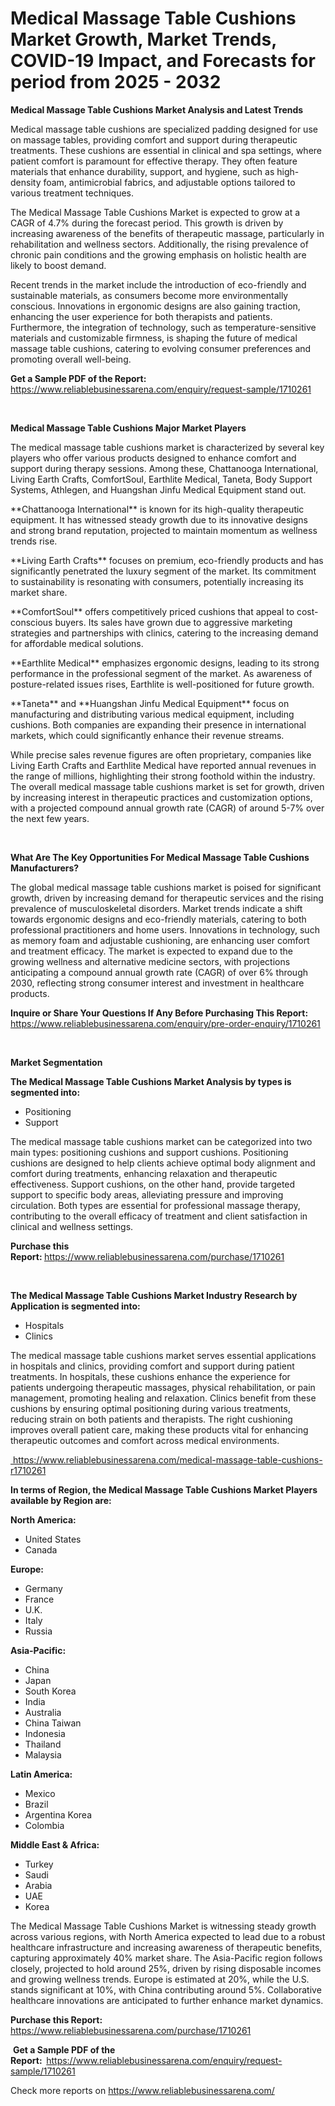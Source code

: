 <p><h1>Medical Massage Table Cushions Market Growth, Market Trends, COVID-19 Impact, and Forecasts for period from 2025 - 2032</h1></p><p><strong>Medical Massage Table Cushions Market Analysis and Latest Trends</strong></p>
<p><p>Medical massage table cushions are specialized padding designed for use on massage tables, providing comfort and support during therapeutic treatments. These cushions are essential in clinical and spa settings, where patient comfort is paramount for effective therapy. They often feature materials that enhance durability, support, and hygiene, such as high-density foam, antimicrobial fabrics, and adjustable options tailored to various treatment techniques.</p><p>The Medical Massage Table Cushions Market is expected to grow at a CAGR of 4.7% during the forecast period. This growth is driven by increasing awareness of the benefits of therapeutic massage, particularly in rehabilitation and wellness sectors. Additionally, the rising prevalence of chronic pain conditions and the growing emphasis on holistic health are likely to boost demand.</p><p>Recent trends in the market include the introduction of eco-friendly and sustainable materials, as consumers become more environmentally conscious. Innovations in ergonomic designs are also gaining traction, enhancing the user experience for both therapists and patients. Furthermore, the integration of technology, such as temperature-sensitive materials and customizable firmness, is shaping the future of medical massage table cushions, catering to evolving consumer preferences and promoting overall well-being.</p></p>
<p><strong>Get a Sample PDF of the Report:&nbsp;</strong> <a href="https://www.reliablebusinessarena.com/enquiry/request-sample/1710261?utm_campaign=3531&utm_medium=2&utm_source=Github&utm_content=ia&utm_term=27032025&utm_id=medical-massage-table-cushions">https://www.reliablebusinessarena.com/enquiry/request-sample/1710261</a></p>
<p>&nbsp;</p>
<p><strong>Medical Massage Table Cushions Major Market Players</strong></p>
<p><p>The medical massage table cushions market is characterized by several key players who offer various products designed to enhance comfort and support during therapy sessions. Among these, Chattanooga International, Living Earth Crafts, ComfortSoul, Earthlite Medical, Taneta, Body Support Systems, Athlegen, and Huangshan Jinfu Medical Equipment stand out.</p><p>**Chattanooga International** is known for its high-quality therapeutic equipment. It has witnessed steady growth due to its innovative designs and strong brand reputation, projected to maintain momentum as wellness trends rise.</p><p>**Living Earth Crafts** focuses on premium, eco-friendly products and has significantly penetrated the luxury segment of the market. Its commitment to sustainability is resonating with consumers, potentially increasing its market share.</p><p>**ComfortSoul** offers competitively priced cushions that appeal to cost-conscious buyers. Its sales have grown due to aggressive marketing strategies and partnerships with clinics, catering to the increasing demand for affordable medical solutions.</p><p>**Earthlite Medical** emphasizes ergonomic designs, leading to its strong performance in the professional segment of the market. As awareness of posture-related issues rises, Earthlite is well-positioned for future growth.</p><p>**Taneta** and **Huangshan Jinfu Medical Equipment** focus on manufacturing and distributing various medical equipment, including cushions. Both companies are expanding their presence in international markets, which could significantly enhance their revenue streams.</p><p>While precise sales revenue figures are often proprietary, companies like Living Earth Crafts and Earthlite Medical have reported annual revenues in the range of millions, highlighting their strong foothold within the industry. The overall medical massage table cushions market is set for growth, driven by increasing interest in therapeutic practices and customization options, with a projected compound annual growth rate (CAGR) of around 5-7% over the next few years.</p></p>
<p>&nbsp;</p>
<p><strong>What Are The Key Opportunities For Medical Massage Table Cushions Manufacturers?</strong></p>
<p><p>The global medical massage table cushions market is poised for significant growth, driven by increasing demand for therapeutic services and the rising prevalence of musculoskeletal disorders. Market trends indicate a shift towards ergonomic designs and eco-friendly materials, catering to both professional practitioners and home users. Innovations in technology, such as memory foam and adjustable cushioning, are enhancing user comfort and treatment efficacy. The market is expected to expand due to the growing wellness and alternative medicine sectors, with projections anticipating a compound annual growth rate (CAGR) of over 6% through 2030, reflecting strong consumer interest and investment in healthcare products.</p></p>
<p><strong>Inquire or Share Your Questions If Any Before Purchasing This Report:</strong> <a href="https://www.reliablebusinessarena.com/enquiry/pre-order-enquiry/1710261?utm_campaign=3531&utm_medium=2&utm_source=Github&utm_content=ia&utm_term=27032025&utm_id=medical-massage-table-cushions">https://www.reliablebusinessarena.com/enquiry/pre-order-enquiry/1710261</a></p>
<p>&nbsp;</p>
<p><strong>Market Segmentation</strong></p>
<p><strong>The Medical Massage Table Cushions Market Analysis by types is segmented into:</strong></p>
<p><ul><li>Positioning</li><li>Support</li></ul></p>
<p><p>The medical massage table cushions market can be categorized into two main types: positioning cushions and support cushions. Positioning cushions are designed to help clients achieve optimal body alignment and comfort during treatments, enhancing relaxation and therapeutic effectiveness. Support cushions, on the other hand, provide targeted support to specific body areas, alleviating pressure and improving circulation. Both types are essential for professional massage therapy, contributing to the overall efficacy of treatment and client satisfaction in clinical and wellness settings.</p></p>
<p><strong>Purchase this Report:&nbsp;</strong><a href="https://www.reliablebusinessarena.com/purchase/1710261?utm_campaign=3531&utm_medium=2&utm_source=Github&utm_content=ia&utm_term=27032025&utm_id=medical-massage-table-cushions">https://www.reliablebusinessarena.com/purchase/1710261</a></p>
<p>&nbsp;</p>
<p><strong>The Medical Massage Table Cushions Market Industry Research by Application is segmented into:</strong></p>
<p><ul><li>Hospitals</li><li>Clinics</li></ul></p>
<p><p>The medical massage table cushions market serves essential applications in hospitals and clinics, providing comfort and support during patient treatments. In hospitals, these cushions enhance the experience for patients undergoing therapeutic massages, physical rehabilitation, or pain management, promoting healing and relaxation. Clinics benefit from these cushions by ensuring optimal positioning during various treatments, reducing strain on both patients and therapists. The right cushioning improves overall patient care, making these products vital for enhancing therapeutic outcomes and comfort across medical environments.</p></p>
<p><a href="https://www.reliablebusinessarena.com/medical-massage-table-cushions-r1710261?utm_campaign=3531&utm_medium=2&utm_source=Github&utm_content=ia&utm_term=27032025&utm_id=medical-massage-table-cushions">&nbsp;https://www.reliablebusinessarena.com/medical-massage-table-cushions-r1710261</a></p>
<p><strong>In terms of Region, the Medical Massage Table Cushions Market Players available by Region are:</strong></p>
<p>
    <p> <strong> North America: </strong>
        <ul>
            <li>United States</li>
            <li>Canada</li>
        </ul>
        </p> 
    <p> <strong> Europe: </strong>
        <ul>
            <li>Germany</li>
            <li>France</li>
            <li>U.K.</li>
            <li>Italy</li>
            <li>Russia</li>
        </ul>
        </p> 
    <p> <strong> Asia-Pacific: </strong>
        <ul>
            <li>China</li>
            <li>Japan</li>
            <li>South Korea</li>
            <li>India</li>
            <li>Australia</li>
            <li>China Taiwan</li>
            <li>Indonesia</li>
            <li>Thailand</li>
            <li>Malaysia</li>
        </ul>
        </p> 
    <p> <strong> Latin America: </strong>
        <ul>
            <li>Mexico</li>
            <li>Brazil</li>
            <li>Argentina Korea</li>
            <li>Colombia</li>
        </ul>
        </p> 
    <p> <strong> Middle East & Africa: </strong>
        <ul>
            <li>Turkey</li>
            <li>Saudi</li>
            <li>Arabia</li>
            <li>UAE</li>
            <li>Korea</li>
        </ul>
    </p>
    </p>
<p><p>The Medical Massage Table Cushions Market is witnessing steady growth across various regions, with North America expected to lead due to a robust healthcare infrastructure and increasing awareness of therapeutic benefits, capturing approximately 40% market share. The Asia-Pacific region follows closely, projected to hold around 25%, driven by rising disposable incomes and growing wellness trends. Europe is estimated at 20%, while the U.S. stands significant at 10%, with China contributing around 5%. Collaborative healthcare innovations are anticipated to further enhance market dynamics.</p></p>
<p><strong>Purchase this Report: </strong><a href="https://www.reliablebusinessarena.com/purchase/1710261?utm_campaign=3531&utm_medium=2&utm_source=Github&utm_content=ia&utm_term=27032025&utm_id=medical-massage-table-cushions">https://www.reliablebusinessarena.com/purchase/1710261</a></p>
<p>&nbsp;<strong>Get a Sample PDF of the Report:&nbsp;&nbsp;</strong><a href="https://www.reliablebusinessarena.com/enquiry/request-sample/1710261?utm_campaign=3531&utm_medium=2&utm_source=Github&utm_content=ia&utm_term=27032025&utm_id=medical-massage-table-cushions">https://www.reliablebusinessarena.com/enquiry/request-sample/1710261</a></p>
<p><strong></strong></p>
<p>Check more reports on <a href="https://www.reliablebusinessarena.com/?utm_campaign=3531&utm_medium=2&utm_source=Github&utm_content=ia&utm_term=27032025&utm_id=medical-massage-table-cushions">https://www.reliablebusinessarena.com/</a></p>
